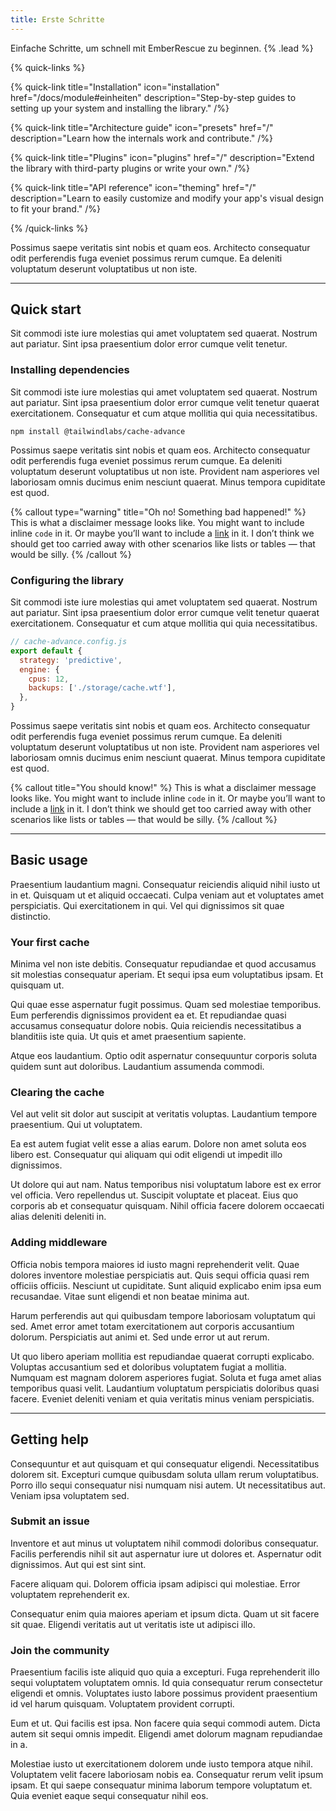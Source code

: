 ```yaml
---
title: Erste Schritte
---
```


Einfache Schritte, um schnell mit EmberRescue zu beginnen. {% .lead %}

{% quick-links %}

{% quick-link title="Installation" icon="installation" href="/docs/module#einheiten" description="Step-by-step guides to setting up your system and installing the library." /%}

{% quick-link title="Architecture guide" icon="presets" href="/" description="Learn how the internals work and contribute." /%}

{% quick-link title="Plugins" icon="plugins" href="/" description="Extend the library with third-party plugins or write your own." /%}

{% quick-link title="API reference" icon="theming" href="/" description="Learn to easily customize and modify your app's visual design to fit your brand." /%}

{% /quick-links %}

Possimus saepe veritatis sint nobis et quam eos. Architecto consequatur odit perferendis fuga eveniet possimus rerum
cumque. Ea deleniti voluptatum deserunt voluptatibus ut non iste.

---

## Quick start

Sit commodi iste iure molestias qui amet voluptatem sed quaerat. Nostrum aut pariatur. Sint ipsa praesentium dolor error
cumque velit tenetur.

### Installing dependencies

Sit commodi iste iure molestias qui amet voluptatem sed quaerat. Nostrum aut pariatur. Sint ipsa praesentium dolor error
cumque velit tenetur quaerat exercitationem. Consequatur et cum atque mollitia qui quia necessitatibus.

```shell
npm install @tailwindlabs/cache-advance
```

Possimus saepe veritatis sint nobis et quam eos. Architecto consequatur odit perferendis fuga eveniet possimus rerum
cumque. Ea deleniti voluptatum deserunt voluptatibus ut non iste. Provident nam asperiores vel laboriosam omnis ducimus
enim nesciunt quaerat. Minus tempora cupiditate est quod.

{% callout type="warning" title="Oh no! Something bad happened!" %}
This is what a disclaimer message looks like. You might want to include inline `code` in it. Or maybe you’ll want to
include a [link](/) in it. I don’t think we should get too carried away with other scenarios like lists or tables — that
would be silly.
{% /callout %}

### Configuring the library

Sit commodi iste iure molestias qui amet voluptatem sed quaerat. Nostrum aut pariatur. Sint ipsa praesentium dolor error
cumque velit tenetur quaerat exercitationem. Consequatur et cum atque mollitia qui quia necessitatibus.

```js
// cache-advance.config.js
export default {
  strategy: 'predictive',
  engine: {
    cpus: 12,
    backups: ['./storage/cache.wtf'],
  },
}
```

Possimus saepe veritatis sint nobis et quam eos. Architecto consequatur odit perferendis fuga eveniet possimus rerum
cumque. Ea deleniti voluptatum deserunt voluptatibus ut non iste. Provident nam asperiores vel laboriosam omnis ducimus
enim nesciunt quaerat. Minus tempora cupiditate est quod.

{% callout title="You should know!" %}
This is what a disclaimer message looks like. You might want to include inline `code` in it. Or maybe you’ll want to
include a [link](/) in it. I don’t think we should get too carried away with other scenarios like lists or tables — that
would be silly.
{% /callout %}

---

## Basic usage

Praesentium laudantium magni. Consequatur reiciendis aliquid nihil iusto ut in et. Quisquam ut et aliquid occaecati.
Culpa veniam aut et voluptates amet perspiciatis. Qui exercitationem in qui. Vel qui dignissimos sit quae distinctio.

### Your first cache

Minima vel non iste debitis. Consequatur repudiandae et quod accusamus sit molestias consequatur aperiam. Et sequi ipsa
eum voluptatibus ipsam. Et quisquam ut.

Qui quae esse aspernatur fugit possimus. Quam sed molestiae temporibus. Eum perferendis dignissimos provident ea et. Et
repudiandae quasi accusamus consequatur dolore nobis. Quia reiciendis necessitatibus a blanditiis iste quia. Ut quis et
amet praesentium sapiente.

Atque eos laudantium. Optio odit aspernatur consequuntur corporis soluta quidem sunt aut doloribus. Laudantium assumenda
commodi.

### Clearing the cache

Vel aut velit sit dolor aut suscipit at veritatis voluptas. Laudantium tempore praesentium. Qui ut voluptatem.

Ea est autem fugiat velit esse a alias earum. Dolore non amet soluta eos libero est. Consequatur qui aliquam qui odit
eligendi ut impedit illo dignissimos.

Ut dolore qui aut nam. Natus temporibus nisi voluptatum labore est ex error vel officia. Vero repellendus ut. Suscipit
voluptate et placeat. Eius quo corporis ab et consequatur quisquam. Nihil officia facere dolorem occaecati alias
deleniti deleniti in.

### Adding middleware

Officia nobis tempora maiores id iusto magni reprehenderit velit. Quae dolores inventore molestiae perspiciatis aut.
Quis sequi officia quasi rem officiis officiis. Nesciunt ut cupiditate. Sunt aliquid explicabo enim ipsa eum recusandae.
Vitae sunt eligendi et non beatae minima aut.

Harum perferendis aut qui quibusdam tempore laboriosam voluptatum qui sed. Amet error amet totam exercitationem aut
corporis accusantium dolorum. Perspiciatis aut animi et. Sed unde error ut aut rerum.

Ut quo libero aperiam mollitia est repudiandae quaerat corrupti explicabo. Voluptas accusantium sed et doloribus
voluptatem fugiat a mollitia. Numquam est magnam dolorem asperiores fugiat. Soluta et fuga amet alias temporibus quasi
velit. Laudantium voluptatum perspiciatis doloribus quasi facere. Eveniet deleniti veniam et quia veritatis minus veniam
perspiciatis.

---

## Getting help

Consequuntur et aut quisquam et qui consequatur eligendi. Necessitatibus dolorem sit. Excepturi cumque quibusdam soluta
ullam rerum voluptatibus. Porro illo sequi consequatur nisi numquam nisi autem. Ut necessitatibus aut. Veniam ipsa
voluptatem sed.

### Submit an issue

Inventore et aut minus ut voluptatem nihil commodi doloribus consequatur. Facilis perferendis nihil sit aut aspernatur
iure ut dolores et. Aspernatur odit dignissimos. Aut qui est sint sint.

Facere aliquam qui. Dolorem officia ipsam adipisci qui molestiae. Error voluptatem reprehenderit ex.

Consequatur enim quia maiores aperiam et ipsum dicta. Quam ut sit facere sit quae. Eligendi veritatis aut ut veritatis
iste ut adipisci illo.

### Join the community

Praesentium facilis iste aliquid quo quia a excepturi. Fuga reprehenderit illo sequi voluptatem voluptatem omnis. Id
quia consequatur rerum consectetur eligendi et omnis. Voluptates iusto labore possimus provident praesentium id vel
harum quisquam. Voluptatem provident corrupti.

Eum et ut. Qui facilis est ipsa. Non facere quia sequi commodi autem. Dicta autem sit sequi omnis impedit. Eligendi amet
dolorum magnam repudiandae in a.

Molestiae iusto ut exercitationem dolorem unde iusto tempora atque nihil. Voluptatem velit facere laboriosam nobis ea.
Consequatur rerum velit ipsum ipsam. Et qui saepe consequatur minima laborum tempore voluptatum et. Quia eveniet eaque
sequi consequatur nihil eos.
